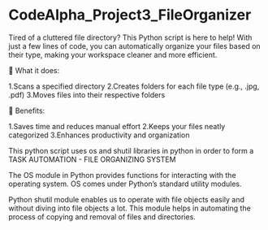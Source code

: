 # CodeAlpha_Project3_FileOrganizer

Tired of a cluttered file directory? This Python script is here to help! 
With just a few lines of code, you can automatically organize your files based on their type, making your workspace cleaner and more efficient.

🔹 What it does:

1.Scans a specified directory
2.Creates folders for each file type (e.g., .jpg, .pdf)
3.Moves files into their respective folders

🔹 Benefits:

1.Saves time and reduces manual effort
2.Keeps your files neatly categorized
3.Enhances productivity and organization

This python script uses os and shutil libraries in python in order to form a TASK AUTOMATION - FILE ORGANIZING SYSTEM

The OS module in Python provides functions for interacting with the operating system. OS comes under Python’s standard utility modules.

Python shutil module enables us to operate with file objects easily and without diving into file objects a lot. This module helps in automating the process of copying and removal of files and directories.
